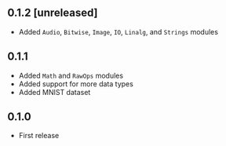 ## 0.1.2 [unreleased]

- Added `Audio`, `Bitwise`, `Image`, `IO`, `Linalg`, and `Strings` modules

## 0.1.1

- Added `Math` and `RawOps` modules
- Added support for more data types
- Added MNIST dataset

## 0.1.0

- First release

